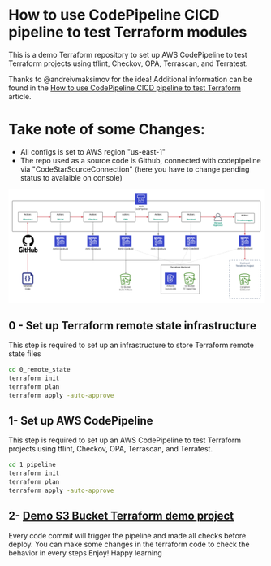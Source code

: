 # How to use CodePipeline CICD pipeline to test Terraform modules

This is a demo Terraform repository to set up AWS CodePipeline to test Terraform projects using tflint, Checkov, OPA, Terrascan, and Terratest.

Thanks to @andreivmaksimov for the idea! Additional information can be found in the [How to use CodePipeline CICD pipeline to test Terraform](https://github.com/antonionuma/aws-codepipeline-terraform-cicd-pipeline-demo/) article.


# Take note of some Changes: 
- All configs is set to AWS region "us-east-1"
- The repo used as a source code is Github, connected with codepipeline via "CodeStarSourceConnection" (here you have to change pending status to avalaible on console)

![CICD pipeline architecture](1_pipeline/img/CICD-pipeline-architecture.png)

## 0 - Set up Terraform remote state infrastructure 

This step is required to set up an infrastructure to store Terraform remote state files

```sh
cd 0_remote_state
terraform init
terraform plan
terraform apply -auto-approve
```

## 1- Set up AWS CodePipeline

This step is required to set up an AWS CodePipeline to test Terraform projects using tflint, Checkov, OPA, Terrascan, and Terratest.

```sh
cd 1_pipeline
terraform init
terraform plan
terraform apply -auto-approve
```

## 2- [Demo S3 Bucket Terraform demo project](https://github.com/antonionuma/2_tf-s3-demo-project/)

Every code commit will trigger the pipeline and made all checks before deploy. 
You can make some changes in the terraform code to check the behavior in every steps
Enjoy! Happy learning
